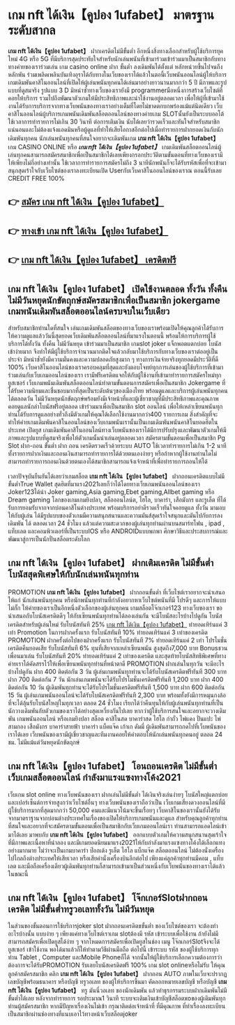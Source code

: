 # เกม nft ได้เงิน【คูปอง 1ufabet】  มาตรฐานระดับสากล

**เกม nft ได้เงิน【คูปอง 1ufabet】** ฝากเครดิตไม่มีขั้นต่ำ  อีกหนึ่งสิ่งทางเลือกสำหรับผู้ใช้บริการยุคใหม่ 4G หรือ 5G ที่มีบริการสุดประทับใจสำหรับนักเล่นพนันที่เข้ามาร่วมเข้าร่วมมาเป็นสมาชิกกับทางทางค่ายของเราร่วมเล่น เกม casino online ฝาก ขั้นต่ำ ลงเดิมพันได้ตั้งแต่ หลักหน่วยขึ้นไปจนถึงหลักพัน ร่วมเพลิดเพลินบันเทิงอุราได้กับทางในเว็บของเราได้แล้วในตอนี้เว็บพนันออนไลน์ผู้ให้บริการเกมเดิมพันคาสิโนออนไลน์ที่เปิดให้ผู้เล่นพนันทุกคนได้เล่นมาอย่างยาวนานมากกว่า 5 ปี มีภาพและรูปแบบที่ดูสมจริง รูปแบบ 3 D
มิหนำซ้ำทางเว็บของเรายังมี programmerมือหนึ่งการสร้างเว็บไซต์ที่คอยให้บริการ  รวมไปถึงพัฒนาตัวเกมให้มีประสิทธิภาพและน่าใช้งานอยู่ตลอดเวลา เพื่อให้ผู้ที่เข้ามาใช้งานได้รับการบริการจากทางเว็บพนันของทางเราอย่างเต็มที่โดยไม่ขาดตกบกพร่องแม้แต่นิดเดียว เว็บคาสิโนออนไลน์ผู้บริการเกมพนันเดิมพันสล็อตออนไลน์ของทางค่ายเกม  SLOTนั้นยังเป็นระบบออโต้ใช้เวลาการทำรายการไม่เกิน 30 วินาที ต่อการเติมเงิน นับได้เลยว่ารวดเร็วและทันใจสำหรับสมาชิกแน่นอนและไม่ต้องแจ้งแอดมินหรือผู้ดูแลที่ทำให้เสียโอกาสอีกต่อไปเมื่อทำรายการฝากยอดเงินกับนักเดิมพันทุกคน
นักเล่นพนันทุกคนที่สนใจอยากจะเดิมพันเกม **เกม nft ได้เงิน【คูปอง 1ufabet】** เกม CASINO ONLINE หรือ ***เกม nft ได้เงิน【คูปอง 1ufabet】*** เกมเดิมพันสล็อตออนไลน์ผู้เล่นทุกคนสามารถสมัครสมาชิกเพื่อเป็นสมาชิกได้เลยเพียงกรอกประวัติตามขั้นตอนที่ทางเว็บของเรามีให้เพียงไม่กี่อย่างเท่านั้น ใช้เวลาการทำรายการสมัครไม่ถึง 3 นาทีนักพนันก็จะได้รับรหัสเพื่อที่จะเข้ามาสนุกสุดเร้าใจกับเว็บไซต์ของเราลงทะเบียนเปิด Userกับเว็บคาสิโนออนไลน์ของเราณ ตอนนี้รับเลย CREDIT FREE 100%

## 👉 [สมัคร เกม nft ได้เงิน【คูปอง 1ufabet】](https://archa888.com/)
## 👉 [ทางเข้า เกม nft ได้เงิน【คูปอง 1ufabet】](https://archa888.com/)
## 👉 [เกม nft ได้เงิน【คูปอง 1ufabet】 เครดิตฟรี](https://archa888.com/)

## เกม nft ได้เงิน【คูปอง 1ufabet】 เปิดใช้งานตลอด ทั้งวัน ทั้งคืน ไม่มีวันหยุดนักขัตฤกษ์สมัครสมาชิกเพื่อเป็นสมาชิก jokergame เกมพนันเดิมพันสล็อตออนไลน์ครบจบในเว็บเดียว

สำหรับสมาชิกท่านใดที่สนใจ เล่นเกมเดิมพันสล็อตของทางเว็บของเราพร้อมเปิดให้คุณลูกค้าได้รับการให้ความดูแลแล้ววันนี้สุดยอดเว็บเดิมพันสล็อตออนไลน์ที่มาแรงในตอนนี้ พร้อมให้การบริการผู้ใช้บริการได้ทั้งวัน ทั้งคืน ไม่มีวันหยุด เข้าร่วมมาเป็นสมาชิก เกมslot joker แจ็กพอตแตกบ่อย โบนัสเข้าง่ายมาก จึงทำให้มีผู้ใช้บริการจำนวนมากติดใจแล้วกลับมาใช้บริการกับทางเว็บของเราต่ออยู่เป็นประจำ มิหนำซ้ำยังมีความมั่นคงและความปลอดภัยสูงมาก ๆ ทางการเงินจ่ายจริงทุกยอดมีประวัติที่ดี 100% เว็บคาสิโนออนไลน์ของเราครอบคลุมที่สุดและยังตอบโจทย์ทุกการเล่นของผู้ใช้บริการที่เข้ามาร่วมเล่นกับเว็บเกมออนไลน์ของเรา
เรามีฟรีเครดิตแจกให้กับผู้ใช้งานที่เข้ามาทำรายการสมัครใหม่ทุกยูสเซอร์ เว็บเกมพนันเดิมพันสล็อตออนไลน์ทำตามขั้นตอนการสมัครเพื่อเป็นสมาชิก Jokergame ที่ได้รับความนิยมและชื่นชอบมากที่สุดเป็นระดับต้นๆของเมืองไทย พร้อมดูแลและบริการผู้เล่นพนันทุกคนได้ตลอดวัน ไม่มีวันหยุดนักขัตฤกษ์พร้อมยังมีเจ้าหน้าที่และผู้เชี่ยวชาญที่มีประสิทธิภาพและคุณภาพคอยดูแลนักล่าโบนัสฟรีอยู่ตลอด เข้าร่วมมาเพื่อเป็นสมาชิก slot ออนไลน์ เพื่อให้เหล่าเซียนพนันทุกท่านได้รับการดูแลอย่างทั่วถึงมีตัวเกมให้คุณได้เลือกใช้งานมากกว่า400 รายการเกม
สิ่งสำคัญที่จะทำให้ค่ายเกมเดิมพันคาสิโนออนไลน์ของเว็บเกมพนันเรานั้นเป็นเกมเดิมพันพนันคาสิโนยอดฮิตในประเทศ เปิดยูส  เกมเดิมพันคาสิโนออนไลน์ทางเว็บพนันของเราได้มีการปรับปรุงและพัฒนาตัวเกมให้มีภาพและรูปแบบที่ดูสมจริงเพื่อให้ตัวเกมนั้นน่าเล่นอยู่ตลอดเวลา สมัครตามขั้นตอนเพื่อเป็นสมาชิก  Pg Slot ฝาก-ถอน ขั้นต่ำ ฝาก ถอน เครดิตรวดเร็วด้วยระบบ AUTO ใช้เวลาทำรายการไม่เกิน 1-2 นาทีทั้งรายการฝากเงินและถอนเงินสามารถทำรายการได้ด้วยตนเองง่ายๆ หรือถ้าหากผู้ใช้งานท่านใดไม่สามารถทำรายการถอนเงินด้วยตนเองได้สมาชิกสามารถแจ้งเจ้าหน้าที่เพื่อทำรายการถอนให้ได้

เวลาปัจจุบันยืนยันได้เลยว่าเกมสล็อต **เกม nft ได้เงิน【คูปอง 1ufabet】** ฝากถอนเครดิตแบบไม่มีขั้นต่ำTrue Wallet สุดฮิตที่มาแรง2021เลยก็ว่าได้โดยทางเว็บเกมพนันออนไลน์ของเรา Joker123ได้นำ  Joker gaming,Asia gaming,Ebet gaming,Allbet gaming หรือ Dream gaming โลกของเกมเกมยิงปลา, สล็อออนไลน์ต, ไฮโล, บาคาร่า, เสือมังกร และรูเล็ต ที่ได้รับการยอมรับจากจากบ่อนคาสิโนต่างประเทศ พร้อมบริการอย่าดีรวดเร็วทันใจคอยดูแล ทั้งวัน มามอบให้กับผู้เล่น ได้มีรูปแบบของตัวเกมมีความสนุกสนานและความมันส์สุดเร้าใจสนุกและมันไปกับการลงเดิมพัน ได้ ตลอดเวลา 24 ชั่วโมง แล้วแต่ความสะดวกของผู้เล่นทุกท่านผ่านบนสมาร์ทโฟน , ipad , แท็บเลต และคอมพิวเตอร์ที่เป็นระบบIOS หรือ ANDROIDแบบพกพา ศึกษาวิธีและประสบการณ์และพัฒนาสู่การเป็นนักปั่นสล็อตระดับโลก

## เกม nft ได้เงิน【คูปอง 1ufabet】 ฝากเติมเครดิต ไม่มีขั้นต่ำ โบนัสสุดพิเศษให้กับนักเล่นพนันทุกท่าน

 PROMOTION  **เกม nft ได้เงิน【คูปอง 1ufabet】** ฝากถอนขั้นต่ำ ที่เว็บไซต์เราอยากจะนำเสนอให้แก่  นักเล่นพนันทุกคน หรือนักพนันทุกท่านที่กำลังอยากหาเว็บไซต์พนันที่มี โปรดีๆ และการให้แบบไม่กั๊ก ให้ค่ายของเราเป็นอีกหนึ่งตัวเลือกของผู้เล่นทุกคน เกมสล็อตโจ๊กเกอร์123 ทางเว็บของเรา ขอนำเสนอกับโบนัสเครดิตดีๆ ให้กับเซียนพนันทุกท่านได้ลองเล่นกัน จะมีโบนัสอะไรบ้างไปดูกัน
โบนัสเครดิตสำหรับผู้เล่นใหม่ รับโบนัสทันที 25% [เกม nft ได้เงิน【คูปอง 1ufabet】](https://archa888.com/) ทำยอดเทิร์นแค่ 3 เท่า
 Promotion ในการฝากครั้งแรก รับโบนัสทันที 10% ทำยอดเทิร์นแค่ 3 เท่าของเครดิต
 PROMOTION ฝากครั้งต่อไปของฝากครั้งแรก รับโบนัสทันที 7% ทำยอดเทิร์นแค่ 2 เท่า
โปรโมชั่นเครดิตคืนยอดเสีย รับโบนัสทันที 6% ทุนที่เสียจากเหล่าเซียนพนัน สูงสุดถึง7,000 บาท
Bonusชวนเพื่อนมาเล่น รับโบนัสทันที 20% ทำยอดเทิร์นแค่ 2 เท่าของเครดิต
และสุดท้ายโบนัสสิทธิพิเศษที่ทางค่ายเราได้คัดสรรไว้ให้เพื่อเซียนพนันทุกท่านที่หน้าตาดี  PROMOTION ฝากเล่นในทุกวัน จะมีอะไรบ้างไปดูกัน
ฝาก 400 ติดต่อกัน 3 วัน ผู้เล่นเกมพนันทุกท่านจะได้รับโบนัสเครดิตฟรีทันที 300 บาท
ฝาก 700 ติดต่อกัน 7 วัน นักเล่นเกมพนันจะได้รับโปรโมชั่นเครดิตฟรีทันที 1,200 บาท
ฝาก 400 ติดต่อกัน 10 วัน ผู้เดิมพันทุกท่านจะได้รับโปรโมชั่นเครดิตฟรีทันที 1,500 บาท
ฝาก 600 ติดต่อกัน 15 วัน ผู้เล่นเกมพนันออนไลน์จะได้รับโบนัสเครดิตฟรีทันที 2,300 บาท
พร้อมทั้งยังมีการหมุนกงล้อที่จะได้ลุ้นรับโบนัสใหญ่ในทุกเวลา ตลอด 24 ชั่วโมง เรียกได้ว่าคืนทุนให้กับผู้เล่นพนันทุกท่านที่เป็นนักวางเดิมพันกับตัวเกมของเราได้อย่างสุดเหวี่ยงกันไปเลย หากว่าผู้ใช้บริการสนใจและอยากจะวางเดิมพัน เกมพนันออนไลน์ หรือเกมยิงปลา สล็อต คาสิโนสด บาคาร่าสด ไฮโล กำถั่ว ไพ่แคง ปั่นแปะ ไพ่สามกอง เสือมังกร บาคาร่าสายฟ้า บาคาร่า แบ็คแจ๊ค เก้าเก ดัมมี่ ผู้เดิมพันสามารถกดไปที่เว็บพนันของเราได้เลย เว็บพนันของเรามีผู้เชี่ยวชาญและทีมงานคอยให้คำตอบให้นักเล่นพนันทุกคนอยู่ ตลอด 24 ชม. ไม่มีแม้แต่วันหยุดนักขัตฤกษ์

## เกม nft ได้เงิน【คูปอง 1ufabet】 โอนถอนเครดิต ไม่มีขั้นต่ำ  เว็บเกมสล็อตออนไลน์ กำลังมาแรงแซงทางโค้ง2021

เว็บเกม slot online ทางเว็บพนันของเรา ฝากเล่นไม่มีขั้นต่ำ ได้เงินจริงเล่นง่ายๆ โบนัสใหญ่แตกบ่อยและเปอร์เซ็นต์การจ่ายสูงกว่าเว็บไซต์อื่นๆ ทางเว็บพนันของเราถือว่าเป็น เว็บเกมเสี่ยงดวงออนไลน์ที่มีผู้ใช้บริการมากที่สุดมากกว่า 50,000 คนและมีแนวโน้มจะขึ้นเรื่อยๆ เว็บคาสิโนของเรานั้นยังได้รับจากมาตราฐานจากบ่อนต่างประเทศในเรื่องของเปิดให้บริการเกมพนันและดูแล สำหรับคุณลูกค้าทุกท่านที่สนใจและอยากที่จะสมัครตามขั้นตอนเพื่อเป็นสมาชิกกับเว็บเกมออนไลน์เรา ท่านสามารถแอดไลน์เข้ามาได้เลย
	มาพบกับ **เกม nft ได้เงิน【คูปอง 1ufabet】** ออกแบบตัวเกมให้ความสนุกสนานสุดเร้าใจที่มีภาพและเนื้อหาที่น่าลอง และมีเกมยอดนิยมมาแรง2021ให้กับกำลังมาแรงแซงทางโค้งได้เลือกแทงอย่างมากมาย  ไม่ว่าจะเป็นเกมบาคาร่า ป๊อกเด้ง รูเล็ต ไฮโล แบ็กแจ๊ค สล็อตออนไลน์ ไม่ต้องนั่งเครื่องไปไกลถึงต่างประเทศให้เสียเวลา หรือเสียค่านั่งเครื่องบินอีกต่อไป เพียงแค่ลูกค้าทุกท่านมีคอม , แท็บเลต และมือถือเครื่องเดียวผู้เดิมพันทุกท่านก็สามารถเข้ามาเป็นส่วนหนึ่งกับเว็บพนันของทางเราได้แล้วในขณะนี้

## เกม nft ได้เงิน【คูปอง 1ufabet】 โจ๊กเกอร์Slotฝากถอนเครดิต ไม่มีขั้นต่ำทรูวอเลททั้งวัน ไม่มีวันหยุด

ในส่วนของขั้นตอนการใช้บริการjoker slot ฝากถอนเครดิตขขั้นต่ำ ของเว็บไซต์ของเรา จะต้องทำอะไรบ้างนั้น แบบง่าย ๆ เพียงแค่ทางเว็บไซต์เราเกม slotต้องมี รหัส เข้าระบบเพื่อใช้งาน ถ้ายังไม่มีสามารถสมัครเพื่อเปิดยูสได้ง่าย ๆ จากโหมดการสมัครเพื่อเปิดยูสในช่อง เมนู โจ๊กเกอร์Slotจึงจะได้ ยูสเซอร์ เข้าใช้งาน พอได้มาแล้วก็ให้ทำตามวิธีผ่านมือถือ ต่อไปนี้
เข้าระบบ รหัส  ของผู้ใช้บริการทุกท่าน Tablet , Computer และMobile Phoneก็ได้
จากนั้นให้ผู้ใช้บริการเลือกความต้องการว่า ต้องการจะได้รับPROMOTION รับเลยโบนัสเครดิตฟรี 100% เกม slot onlineหรือไม่รับ
ให้คุณลูกค้าสมัครสมาชิก คลิก **เกม nft ได้เงิน【คูปอง 1ufabet】** ฝากถอน AUTO ภาพในเว็บจะปรากฏเลขบัญชีพร้อมธนาคาร หรือบัญชี ทรูวอเลท ของผู้ให้บริการขึ้นมา
คัดลอกหมายเลขบัญชี หรือบัญชี **เกม nft ได้เงิน【คูปอง 1ufabet】** ทรู มันนี่วอเลท ของนักเดิมพัน แล้วทำธุรกรรมระบบฝากเดิมพันไม่มีขั้นต่ำได้เลย
หลังจากทำรายการ รอประมาณ1 วินาที ระบบจะเติมเงินเข้าบัญชีสล็อตxoของผู้เดิมพันทุกท่านผู้สมัครสมาชิก
หากมีปัญหาเรื่องเงินไม่เข้า กรุณาติดต่อเจ้าหน้าที่ ที่มีคุณภาพ ที่ทำเรื่องลงทะเบียนเป็นสมาชิกผ่านช่องทางที่แนบเอาไว้ทางหน้าเว็บสล็อตjoker


